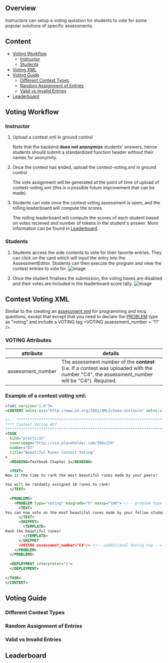 ## Overview

Instructors can setup a voting question for students to vote for some popular solutions of specific assessments.

## Content

- [Voting Workflow](#voting-workflow)
   - [Instructor](#instructor)
   - [Students](#students)
- [Voting XML](#contest-voting-xml)
- [Voting Guide](#voting-guide)
  - [Different Contest Types](#different-contest-types)
  - [Random Assignment of Entries](#random-assignment-of-entries)
  - [Valid vs Invalid Entries](#valid-vs-invalid-entries)
- [Leaderboard](#leaderboard)
## Voting Workflow

### Instructor

1. Upload a contest.xml in ground control
    
   Note that the backend **does not anonymize** students' answers, hence students should submit a standardized function header without their names for anonymity.
2. Once the contest has ended, upload the contest-voting.xml in ground control

   The vote assignment will be generated at the point of time of upload of contest-voting.xml (this is a possible future improvement that can be made)
3. Students can vote once the contest voting assessment is open, and the rolling leaderboard will compute the scores 

   The rolling leaderboard will compute the scores of each student based on votes recieved and number of tokens in the student's answer. More information can be found in [Leaderboard](#leaderboard).
### Students
1. Students access the side contents to vote for their favorite entries. They can click on the card which will input the entry into the AssessmentEditor.
Students can then execute the program and view the contest entries to vote for.
![image](https://user-images.githubusercontent.com/51410656/120003514-67486080-c008-11eb-9e06-c585985937e9.png)

2. Once the student finalises the submission, the voting boxes are disabled and their votes are included in the leaderboard score tally.
![image](https://user-images.githubusercontent.com/51410656/120004034-e342a880-c008-11eb-9bf9-d6d3bffde054.png)

## Contest Voting XML
Similar to the creating an [assessment xml](https://github.com/source-academy/general/blob/master/instructor/assessment/README.md) for programming and mcq questions, except that except that you need to declare the [PROBLEM](https://github.com/source-academy/general/blob/master/instructor/assessment/README.md#problem) type as “voting” and include a VOTING tag \<VOTING assessment_number
= ‘??’ \/\>. 
### VOTING Attributes
| attribute | details |
| --- | --- |
| assessment_number | The assessment number of the **contest** (i.e. If a contest was uploaded with the number "C4", the assessment_number will be "C4"). Required. |

### Example of a contest voting xml: 
```xml
<?xml version="1.0"?>
<CONTENT xmlns:xsi="http://www.w3.org/2001/XMLSchema-instance" xmlns:xlink="http://128.199.210.247">

<!-- ***********************************************************************
**** Contest Voting #D7
************************************************************************ -->
<TASK 
  kind="practical" 
  coverimage="http://via.placeholder.com/350x150"
  number="D7" 
  title="Beautiful Runes Contest Voting"
>
  <READING>Textbook Chapter 1</READING>

  <TEXT>
Now is the time to rank the most beautiful runes made by your peers!

You will be randomly assigned 10 runes to rank!
  </TEXT>
   
  <PROBLEMS>
    <PROBLEM type="voting" maxgrade="0" maxxp="100"> <!-- problem type is "voting"-->
      <TEXT>
You can now vote on the most beautiful runes made by your fellow students!
      </TEXT>
      <SNIPPET>
        <TEMPLATE>
Rank the beautiful runes!
        </TEMPLATE>
      </SNIPPET
      <VOTING assessment_number="C4"/> <!-- addditional Voting tag -->
    </PROBLEM>
  </PROBLEMS>
     
  <DEPLOYMENT interpreter="1">
  </DEPLOYMENT>
     
</TASK>
</CONTENT>
```
## Voting Guide

### Different Contest Types

### Random Assignment of Entries

### Valid vs Invalid Entries

## Leaderboard
